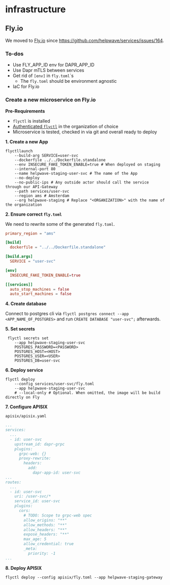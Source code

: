 # infrastructure

## Fly.io

We moved to [Fly.io](https://fly.io/) since https://github.com/helpwave/services/issues/164.

### To-dos
- Use FLY_APP_ID env for DAPR_APP_ID
- Use Dapr mTLS between services
- Get rid of `[env]` in `fly.toml`´s
	- The `fly.toml` should be environment agnostic
- IaC for Fly.io

### Create a new microservice on Fly.io

__Pre-Requirements__
- `flyctl` is installed
- [Authenticated `flyctl`](https://fly.io/docs/flyctl/auth-login/) in the organization of choice
- Microservice is tested, checked in via git and overall ready to deploy

__1. Create a new App__

```shell
flyctllaunch
	--build-arg SERVICE=user-svc
	--dockerfile ../../Dockerfile.standalone
	--env INSECURE_FAKE_TOKEN_ENABLE=true # When deployed on staging
	--internal-port 80
	--name helpwave-staging-user-svc # The name of the App
	--no-deploy
	--no-public-ips # Any outside actor should call the service through our API-Gateway
	--path services/user-svc
	--region ams # Amsterdam
	--org helpwave-staging # Replace "<ORGANIZATION>" with the name of the organization
```

__2. Ensure correct `fly.toml`__

We need to rewrite some of the generated `fly.toml`.

```toml
primary_region = "ams"

[build]
  dockerfile = "../../Dockerfile.standalone"

[build.args]
  SERVICE = "user-svc"

[env]
  INSECURE_FAKE_TOKEN_ENABLE=true

[[services]]
  auto_stop_machines = false
  auto_start_machines = false
```

__4. Create database__

Connect to postgres cli via `flyctl postgres connect --app <APP_NAME_OF_POSTGRES>`
and run `CREATE DATABASE "user-svc";` afterwards.

__5. Set secrets__

```shell
 flyctl secrets set
 	--app helpwave-staging-user-svc
 	POSTGRES_PASSWORD=<PASSWORD>
 	POSTGRES_HOST=<HOST>
 	POSTGRES_USER=<USER>
 	POSTGRES_DB=user-svc
```

__6. Deploy service__

```shell
flyctl deploy
	--config services/user-svc/fly.toml
	--app helpwave-staging-user-svc
	# --local-only # Optional. When omitted, the image will be build directly on Fly
```

__7. Configure APISIX__

`apisix/apisix.yaml`
```yaml
...
services:
  ...
  - id: user-svc
    upstream_id: dapr-grpc
    plugins:
      grpc-web: {}
      proxy-rewrite:
        headers:
          add:
            dapr-app-id: user-svc
...
routes:
  ...
  - id: user-svc
    uri: /user-svc/*
    service_id: user-svc
    plugins:
      cors:
        # TODO: Scope to grpc-web spec
        allow_origins: "**"
        allow_methods: "**"
        allow_headers: "**"
        expose_headers: "**"
        max_age: 5
        allow_credential: true
        _meta:
          priority: -1
...
```

__8. Deploy APISIX__

`flyctl deploy --config apisix/fly.toml --app helpwave-staging-gateway`
